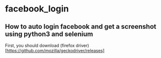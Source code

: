 # facebook_login

## How to auto login facebook and get a screenshot using python3 and selenium

First, you should download (firefox driver)[https://github.com/mozilla/geckodriver/releases]
